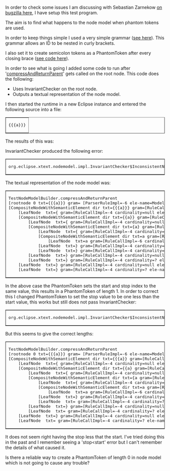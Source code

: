 <p>In order to check some issues I am discussing with Sebastian Zarnekow <a href="https://bugs.eclipse.org/bugs/show_bug.cgi?id=451838">on bugzilla here</a>, I have setup this test program.</p>
<p>The aim is to find what happens to the node model when phantom tokens are used.</p>
<p>In order to keep things simple I used a very simple grammar (<a href="https://github.com/martinbaker/xtextadd/blob/master/nodemodeltest/com.euclideanspace.phantom1/src/com/euclideanspace/phantom1/Test1.xtext">see here</a>). This grammar allows an ID to be nested in curly brackets.</p>
<p>I also  set it to create semicolon tokens as a PhantomToken after every closing brace (<a href="https://github.com/martinbaker/xtextadd/blob/master/nodemodeltest/com.euclideanspace.phantom1/src/com/euclideanspace/phantom1/Test1TokenSource.java">see code here</a>).</p>
<p>In order to see what is going I added some code  to run after '<a href="https://github.com/martinbaker/xtextadd/blob/master/nodemodeltest/com.euclideanspace.phantom1/src/com/euclideanspace/phantom1/Test1NodeModelBuilder.java">compressAndReturnParent</a>' gets called on the root node. This code does the following:</p>
<ul>
  <li>Uses InvariantChecker on the root node.</li>
  <li>Outputs a textual representation of the node model.  </li>
</ul>
<p>I then started the runtime in a new Eclipse instance and entered the following source into a file: </p>
<table border="1">
  <tr>
    <td><pre>{{{a}}}</pre></td>
  </tr>
</table>
<p>The results of this was:</p>
<p>InvariantChecker produced the following error:</p>
<table border="1">
  <tr>
    <td><pre>org.eclipse.xtext.nodemodel.impl.InvariantChecker$InconsistentNodeModelException: node with unexpected offset</pre></td>
  </tr>
</table>
<p>The textual representation of the node model was:</p>
<table border="1">
  <tr>
    <td><pre>TestNodeModelBuilder.compressAndReturnParent
[rootnode 0 txt={{{a}}} gram= [ParserRuleImpl=-6 ele-name=Model] lin=1 len=7 off=0:7 tot-off=0:7]
[CompositeNodeWithSemanticElement dir txt={{{a}}} gram=[RuleCallImpl=-6 cardinality=null ele-name=Recurse] lin=1 len=7 off=0:7 tot-off=0:7]
    [LeafNode  txt={ gram=[RuleCallImpl=-4 cardinality=null ele-name=KW_OCURLY] lin=1 len=1 off=0:1 tot-off=0:1]
    [CompositeNodeWithSemanticElement dir txt={{a}} gram=[RuleCallImpl=-6 cardinality=null ele-name=Recurse] lin=1 len=5 off=1:6 tot-off=1:6]
        [LeafNode  txt={ gram=[RuleCallImpl=-4 cardinality=null ele-name=KW_OCURLY] lin=1 len=1 off=1:2 tot-off=1:2]
        [CompositeNodeWithSemanticElement dir txt={a} gram=[RuleCallImpl=-6 cardinality=null ele-name=Recurse] lin=1 len=3 off=2:5 tot-off=2:5]
            [LeafNode  txt={ gram=[RuleCallImpl=-4 cardinality=null ele-name=KW_OCURLY] lin=1 len=1 off=2:3 tot-off=2:3]
            [CompositeNodeWithSemanticElement dir txt=a gram=[RuleCallImpl=-6 cardinality=null ele-name=Recurse] lin=1 len=1 off=3:4 tot-off=3:4]
                [LeafNode  txt=a gram=[RuleCallImpl=-6 cardinality=null ele-name=ID] lin=1 len=1 off=3:4 tot-off=3:4]
            [LeafNode  txt=} gram=[RuleCallImpl=-4 cardinality=null ele-name=KW_CCURLY] lin=1 len=1 off=4:5 tot-off=4:5]
            [LeafNode  txt=} gram=[RuleCallImpl=-4 cardinality=? ele-name=KW_SEMICOLON] lin=1 len=1 off=4:5 tot-off=4:5]
        [LeafNode  txt=} gram=[RuleCallImpl=-4 cardinality=null ele-name=KW_CCURLY] lin=1 len=1 off=5:6 tot-off=5:6]
        [LeafNode  txt=} gram=[RuleCallImpl=-4 cardinality=? ele-name=KW_SEMICOLON] lin=1 len=1 off=5:6 tot-off=5:6]
    [LeafNode  txt=} gram=[RuleCallImpl=-4 cardinality=null ele-name=KW_CCURLY] lin=1 len=1 off=6:7 tot-off=6:7]
    [LeafNode  txt=} gram=[RuleCallImpl=-4 cardinality=? ele-name=KW_SEMICOLON] lin=1 len=1 off=6:7 tot-off=6:7]</pre></td>
  </tr>
</table>
<p>In the above case the PhantomToken sets the start and stop index to the same value, this results in a PhantomToken of length 1. In order to correct this I changed PhantomToken to set the stop value to be one less than the start value, this works but still does not pass InvariantChecker:</p>
<table border="1">
  <tr>
    <td><pre>org.eclipse.xtext.nodemodel.impl.InvariantChecker$InconsistentNodeModelException: node with unexpected offset</pre></td>
  </tr>
</table>
<p>But this seems to give the correct lengths: </p>
<table border="1">
  <tr>
    <td><pre>TestNodeModelBuilder.compressAndReturnParent
[rootnode 0 txt={{{a}}} gram= [ParserRuleImpl=-6 ele-name=Model] lin=1 len=6 off=0:6 tot-off=0:7]
[CompositeNodeWithSemanticElement dir txt={{{a}} gram=[RuleCallImpl=-6 cardinality=null ele-name=Recurse] lin=1 len=6 off=0:6 tot-off=0:6]
    [LeafNode  txt={ gram=[RuleCallImpl=-4 cardinality=null ele-name=KW_OCURLY] lin=1 len=1 off=0:1 tot-off=0:1]
    [CompositeNodeWithSemanticElement dir txt={{a} gram=[RuleCallImpl=-6 cardinality=null ele-name=Recurse] lin=1 len=4 off=1:5 tot-off=1:5]
        [LeafNode  txt={ gram=[RuleCallImpl=-4 cardinality=null ele-name=KW_OCURLY] lin=1 len=1 off=1:2 tot-off=1:2]
        [CompositeNodeWithSemanticElement dir txt={a gram=[RuleCallImpl=-6 cardinality=null ele-name=Recurse] lin=1 len=2 off=2:4 tot-off=2:4]
            [LeafNode  txt={ gram=[RuleCallImpl=-4 cardinality=null ele-name=KW_OCURLY] lin=1 len=1 off=2:3 tot-off=2:3]
            [CompositeNodeWithSemanticElement dir txt=a gram=[RuleCallImpl=-6 cardinality=null ele-name=Recurse] lin=1 len=1 off=3:4 tot-off=3:4]
                [LeafNode  txt=a gram=[RuleCallImpl=-6 cardinality=null ele-name=ID] lin=1 len=1 off=3:4 tot-off=3:4]
            [LeafNode  txt=} gram=[RuleCallImpl=-4 cardinality=null ele-name=KW_CCURLY] lin=1 len=1 off=4:5 tot-off=4:5]
            [LeafNode  txt= gram=[RuleCallImpl=-4 cardinality=? ele-name=KW_SEMICOLON] lin=1 len=0 off=4:4 tot-off=4:4]
        [LeafNode  txt=} gram=[RuleCallImpl=-4 cardinality=null ele-name=KW_CCURLY] lin=1 len=1 off=5:6 tot-off=5:6]
        [LeafNode  txt= gram=[RuleCallImpl=-4 cardinality=? ele-name=KW_SEMICOLON] lin=1 len=0 off=5:5 tot-off=5:5]
    [LeafNode  txt=} gram=[RuleCallImpl=-4 cardinality=null ele-name=KW_CCURLY] lin=1 len=1 off=6:7 tot-off=6:7]
    [LeafNode  txt= gram=[RuleCallImpl=-4 cardinality=? ele-name=KW_SEMICOLON] lin=1 len=0 off=6:6 tot-off=6:6]</pre></td>
  </tr>
</table>
<p>It does not seem right having the stop less that the start. I've tried doing this in the past and I remember seeing a 'stop&lt;start' error but I can't remember the details of what caused it. </p>
<p>Is there a reliable way to create a PhantomToken of length 0 in node model which is not going to cause any trouble? </p>